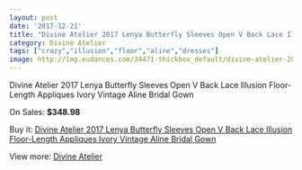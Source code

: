 ```yaml
---
layout: post
date: '2017-12-21'
title: "Divine Atelier 2017 Lenya Butterfly Sleeves Open V Back Lace Illusion Floor-Length Appliques Ivory Vintage Aline Bridal Gown"
category: Divine Atelier
tags: ["crazy","illusion","floor","aline","dresses"]
image: http://img.eudances.com/34471-thickbox_default/divine-atelier-2017-lenya-butterfly-sleeves-open-v-back-lace-illusion-floor-length-appliques-ivory-vintage-aline-bridal-gown.jpg
---
```

Divine Atelier 2017 Lenya Butterfly Sleeves Open V Back Lace Illusion Floor-Length Appliques Ivory Vintage Aline Bridal Gown

On Sales: **$348.98**
<a href="https://www.eudances.com/en/divine-atelier/10440-divine-atelier-2017-lenya-butterfly-sleeves-open-v-back-lace-illusion-floor-length-appliques-ivory-vintage-aline-bridal-gown.html"><amp-img layout="responsive" width="600" height="600" src="//img.eudances.com/34471-thickbox_default/divine-atelier-2017-lenya-butterfly-sleeves-open-v-back-lace-illusion-floor-length-appliques-ivory-vintage-aline-bridal-gown.jpg" alt="Divine Atelier 2017 Lenya Butterfly Sleeves Open V Back Lace Illusion Floor-Length Appliques Ivory Vintage Aline Bridal Gown 0" /></a>
<a href="https://www.eudances.com/en/divine-atelier/10440-divine-atelier-2017-lenya-butterfly-sleeves-open-v-back-lace-illusion-floor-length-appliques-ivory-vintage-aline-bridal-gown.html"><amp-img layout="responsive" width="600" height="600" src="//img.eudances.com/34474-thickbox_default/divine-atelier-2017-lenya-butterfly-sleeves-open-v-back-lace-illusion-floor-length-appliques-ivory-vintage-aline-bridal-gown.jpg" alt="Divine Atelier 2017 Lenya Butterfly Sleeves Open V Back Lace Illusion Floor-Length Appliques Ivory Vintage Aline Bridal Gown 1" /></a>
<a href="https://www.eudances.com/en/divine-atelier/10440-divine-atelier-2017-lenya-butterfly-sleeves-open-v-back-lace-illusion-floor-length-appliques-ivory-vintage-aline-bridal-gown.html"><amp-img layout="responsive" width="600" height="600" src="//img.eudances.com/34473-thickbox_default/divine-atelier-2017-lenya-butterfly-sleeves-open-v-back-lace-illusion-floor-length-appliques-ivory-vintage-aline-bridal-gown.jpg" alt="Divine Atelier 2017 Lenya Butterfly Sleeves Open V Back Lace Illusion Floor-Length Appliques Ivory Vintage Aline Bridal Gown 2" /></a>
<a href="https://www.eudances.com/en/divine-atelier/10440-divine-atelier-2017-lenya-butterfly-sleeves-open-v-back-lace-illusion-floor-length-appliques-ivory-vintage-aline-bridal-gown.html"><amp-img layout="responsive" width="600" height="600" src="//img.eudances.com/34472-thickbox_default/divine-atelier-2017-lenya-butterfly-sleeves-open-v-back-lace-illusion-floor-length-appliques-ivory-vintage-aline-bridal-gown.jpg" alt="Divine Atelier 2017 Lenya Butterfly Sleeves Open V Back Lace Illusion Floor-Length Appliques Ivory Vintage Aline Bridal Gown 3" /></a>

Buy it: [Divine Atelier 2017 Lenya Butterfly Sleeves Open V Back Lace Illusion Floor-Length Appliques Ivory Vintage Aline Bridal Gown](https://www.eudances.com/en/divine-atelier/10440-divine-atelier-2017-lenya-butterfly-sleeves-open-v-back-lace-illusion-floor-length-appliques-ivory-vintage-aline-bridal-gown.html "Divine Atelier 2017 Lenya Butterfly Sleeves Open V Back Lace Illusion Floor-Length Appliques Ivory Vintage Aline Bridal Gown")

View more: [Divine Atelier](https://www.eudances.com/en/115-divine-atelier "Divine Atelier")